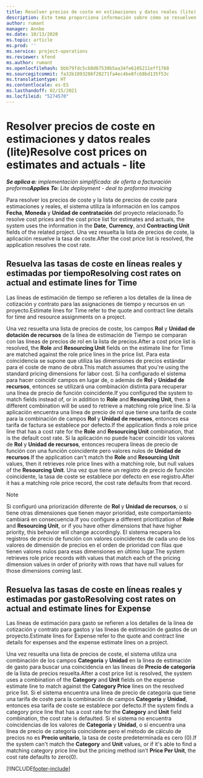 ```yaml
---
title: Resolver precios de coste en estimaciones y datos reales (lite)
description: Este tema proporciona información sobre cómo se resuelven los precios de venta en estimaciones y reales.
author: rumant
manager: Annbe
ms.date: 10/13/2020
ms.topic: article
ms.prod: ''
ms.service: project-operations
ms.reviewer: kfend
ms.author: rumant
ms.openlocfilehash: bbb79fdc5c68d67530b5aa34fe6105211eff1768
ms.sourcegitcommit: fa32b1893286f20271fa4ec4be8fc68bd135f53c
ms.translationtype: HT
ms.contentlocale: es-ES
ms.lasthandoff: 02/15/2021
ms.locfileid: "5274570"
---
```

# <a name="resolve-cost-prices-on-estimates-and-actuals---lite"></a><span data-ttu-id="bddae-103">Resolver precios de coste en estimaciones y datos reales (lite)</span><span class="sxs-lookup"><span data-stu-id="bddae-103">Resolve cost prices on estimates and actuals - lite</span></span>

<span data-ttu-id="bddae-104">_**Se aplica a:** implementación simplificada: de oferta a facturación proforma_</span><span class="sxs-lookup"><span data-stu-id="bddae-104">_**Applies To:** Lite deployment - deal to proforma invoicing_</span></span>

<span data-ttu-id="bddae-105">Para resolver los precios de coste y la lista de precios de coste para estimaciones y reales, el sistema utiliza la información en los campos **Fecha**, **Moneda** y **Unidad de contratación** del proyecto relacionado.</span><span class="sxs-lookup"><span data-stu-id="bddae-105">To resolve cost prices and the cost price list for estimates and actuals, the system uses the information in the **Date**, **Currency**, and **Contracting Unit** fields of the related project.</span></span> <span data-ttu-id="bddae-106">Una vez resuelta la lista de precios de coste, la aplicación resuelve la tasa de coste.</span><span class="sxs-lookup"><span data-stu-id="bddae-106">After the cost price list is resolved, the application resolves the cost rate.</span></span>

## <a name="resolving-cost-rates-on-actual-and-estimate-lines-for-time"></a><span data-ttu-id="bddae-107">Resuelva las tasas de coste en líneas reales y estimadas por tiempo</span><span class="sxs-lookup"><span data-stu-id="bddae-107">Resolving cost rates on actual and estimate lines for Time</span></span>

<span data-ttu-id="bddae-108">Las líneas de estimación de tiempo se refieren a los detalles de la línea de cotización y contrato para las asignaciones de tiempo y recursos en un proyecto.</span><span class="sxs-lookup"><span data-stu-id="bddae-108">Estimate lines for Time refer to the quote and contract line details for time and resource assignments on a project.</span></span>

<span data-ttu-id="bddae-109">Una vez resuelta una lista de precios de coste, los campos **Rol** y **Unidad de dotación de recursos** de la línea de estimación de Tiempo se comparan con las líneas de precios de rol en la lista de precios.</span><span class="sxs-lookup"><span data-stu-id="bddae-109">After a cost price list is resolved, the **Role** and **Resourcing Unit** fields on the estimate line for Time are matched against the role price lines in the price list.</span></span> <span data-ttu-id="bddae-110">Para esta coincidencia se supone que utiliza las dimensiones de precios estándar para el coste de mano de obra.</span><span class="sxs-lookup"><span data-stu-id="bddae-110">This match assumes that you're using the standard pricing dimensions for labor cost.</span></span> <span data-ttu-id="bddae-111">Si ha configurado el sistema para hacer coincidir campos en lugar de, o además de **Rol** y **Unidad de recursos**, entonces se utilizará una combinación distinta para recuperar una línea de precio de función coincidente.</span><span class="sxs-lookup"><span data-stu-id="bddae-111">If you configured the system to match fields instead of, or in addition to **Role** and **Resourcing Unit**, then a different combination will be used to retrieve a matching role price line.</span></span> <span data-ttu-id="bddae-112">Si la aplicación encuentra una línea de precio de rol que tiene una tarifa de coste para la combinación de campos **Rol** y **Unidad de recursos**, entonces esa tarifa de factura se establece por defecto.</span><span class="sxs-lookup"><span data-stu-id="bddae-112">If the application finds a role price line that has a cost rate for the **Role** and **Resourcing Unit** combination, that is the default cost rate.</span></span> <span data-ttu-id="bddae-113">Si la aplicación no puede hacer coincidir los valores de **Rol** y **Unidad de recursos**, entonces recupera líneas de precio de función con una función coincidente pero valores nulos de **Unidad de recursos**.</span><span class="sxs-lookup"><span data-stu-id="bddae-113">If the application can't match the **Role** and **Resourcing Unit** values, then it retrieves role price lines with a matching role, but null values of the **Resourcing Unit**.</span></span> <span data-ttu-id="bddae-114">Una vez que tiene un registro de precio de función coincidente, la tasa de coste se establece por defecto en ese registro.</span><span class="sxs-lookup"><span data-stu-id="bddae-114">After it has a matching role price record, the cost rate defaults from that record.</span></span> 

> [!NOTE]
> <span data-ttu-id="bddae-115">Si configuró una priorización diferente de **Rol** y **Unidad de recursos**, o si tiene otras dimensiones que tienen mayor prioridad, este comportamiento cambiará en consecuencia.</span><span class="sxs-lookup"><span data-stu-id="bddae-115">If you configure a different prioritization of **Role** and **Resourcing Unit**, or if you have other dimensions that have higher priority, this behavior will change accordingly.</span></span> <span data-ttu-id="bddae-116">El sistema recupera los registros de precio de función con valores coincidentes de cada uno de los valores de dimensión de precios en el orden de prioridad con filas que tienen valores nulos para esas dimensiones en último lugar.</span><span class="sxs-lookup"><span data-stu-id="bddae-116">The system retrieves role price records with values that match each of the pricing dimension values in order of priority with rows that have null values for those dimensions coming last.</span></span>

## <a name="resolving-cost-rates-on-actual-and-estimate-lines-for-expense"></a><span data-ttu-id="bddae-117">Resuelva las tasas de coste en líneas reales y estimadas por gasto</span><span class="sxs-lookup"><span data-stu-id="bddae-117">Resolving cost rates on actual and estimate lines for Expense</span></span>

<span data-ttu-id="bddae-118">Las líneas de estimación para gasto se refieren a los detalles de la línea de cotización y contrato para gastos y las líneas de estimación de gastos de un proyecto.</span><span class="sxs-lookup"><span data-stu-id="bddae-118">Estimate lines for Expense refer to the quote and contract line details for expenses and the expense estimate lines on a project.</span></span>

<span data-ttu-id="bddae-119">Una vez resuelta una lista de precios de coste, el sistema utiliza una combinación de los campos **Categoría** y **Unidad** en la línea de estimación de gasto para buscar una coincidencia en las líneas de **Precio de categoría** de la lista de precios resuelta.</span><span class="sxs-lookup"><span data-stu-id="bddae-119">After a cost price list is resolved, the system uses a combination of the **Category** and **Unit** fields on the expense estimate line to match against the **Category Price** lines on the resolved price list.</span></span> <span data-ttu-id="bddae-120">Si el sistema encuentra una línea de precio de categoría que tiene una tarifa de coste para la combinación de campos **Categoría** y **Unidad**, entonces esa tarifa de coste se establece por defecto.</span><span class="sxs-lookup"><span data-stu-id="bddae-120">If the system finds a category price line that has a cost rate for the **Category** and **Unit** field combination, the cost rate is defaulted.</span></span> <span data-ttu-id="bddae-121">Si el sistema no encuentra coincidencias de los valores de **Categoría** y **Unidad**, o si encuentra una línea de precio de categoría coincidente pero el método de cálculo de precios no es **Precio unitario**, la tasa de coste predeterminada es cero (0).</span><span class="sxs-lookup"><span data-stu-id="bddae-121">If the system can't match the **Category** and **Unit** values, or if it's able to find a matching category price line but the pricing method isn't **Price Per Unit**, the cost rate defaults to zero(0).</span></span>


[!INCLUDE[footer-include](../../includes/footer-banner.md)]